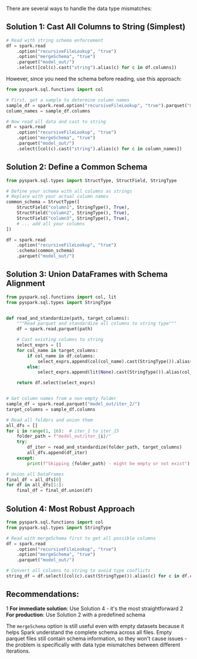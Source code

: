 There are several ways to handle the data type mismatches:

## Solution 1: Cast All Columns to String (Simplest)

```python
# Read with string schema enforcement
df = spark.read
    .option("recursiveFileLookup", "true")
    .option("mergeSchema", "true")
    .parquet("model_out/")
    .select([col(c).cast("string").alias(c) for c in df.columns])
```

However, since you need the schema before reading, use this approach:

```python
from pyspark.sql.functions import col

# First, get a sample to determine column names
sample_df = spark.read.option("recursiveFileLookup", "true").parquet("model_out/iter_2/")  # Use a non-empty folder
column_names = sample_df.columns

# Now read all data and cast to string
df = spark.read
    .option("recursiveFileLookup", "true")
    .option("mergeSchema", "true")
    .parquet("model_out/")
    .select([col(c).cast("string").alias(c) for c in column_names])
```

## Solution 2: Define a Common Schema

```python
from pyspark.sql.types import StructType, StructField, StringType

# Define your schema with all columns as strings
# Replace with your actual column names
common_schema = StructType([
    StructField("column1", StringType(), True),
    StructField("column2", StringType(), True),
    StructField("column3", StringType(), True),
    # ... add all your columns
])

df = spark.read
    .option("recursiveFileLookup", "true")
    .schema(common_schema)
    .parquet("model_out/")
```


## Solution 3: Union DataFrames with Schema Alignment

```python
from pyspark.sql.functions import col, lit
from pyspark.sql.types import StringType


def read_and_standardize(path, target_columns):
    """Read parquet and standardize all columns to string type"""
    df = spark.read.parquet(path)

    # Cast existing columns to string
    select_exprs = []
    for col_name in target_columns:
        if col_name in df.columns:
            select_exprs.append(col(col_name).cast(StringType()).alias(col_name))
        else:
            select_exprs.append(lit(None).cast(StringType()).alias(col_name))

    return df.select(select_exprs)


# Get column names from a non-empty folder
sample_df = spark.read.parquet("model_out/iter_2/")
target_columns = sample_df.columns

# Read all folders and union them
all_dfs = []
for i in range(1, 16):  # iter_1 to iter_15
    folder_path = f"model_out/iter_{i}/"
    try:
        df_iter = read_and_standardize(folder_path, target_columns)
        all_dfs.append(df_iter)
    except:
        print(f"Skipping {folder_path} - might be empty or not exist")

# Union all DataFrames
final_df = all_dfs[0]
for df in all_dfs[1:]:
    final_df = final_df.union(df)
```

## Solution 4: Most Robust Approach

```python
from pyspark.sql.functions import col
from pyspark.sql.types import StringType

# Read with mergeSchema first to get all possible columns
df = spark.read
    .option("recursiveFileLookup", "true")
    .option("mergeSchema", "true")
    .parquet("model_out/")

# Convert all columns to string to avoid type conflicts
string_df = df.select([col(c).cast(StringType()).alias(c) for c in df.columns])
```

## Recommendations:

1 **For immediate solution**: Use Solution 4 - it's the most straightforward
2 **For production**: Use Solution 2 with a predefined schema

The `mergeSchema` option is still useful even with empty datasets because it helps Spark understand the complete schema
across all files. Empty parquet files still contain schema information, so they won't cause issues - the problem is
specifically with data type mismatches between different iterations.
